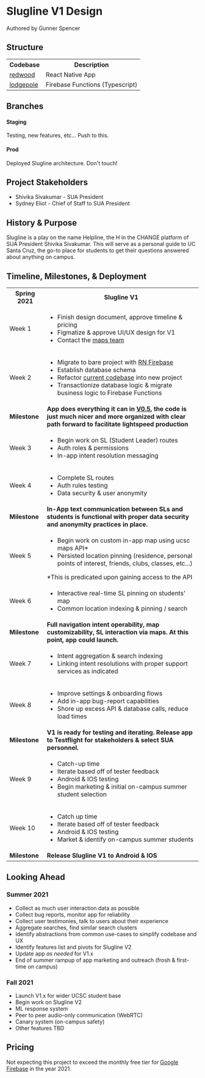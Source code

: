 # Slugline V1 Design
Authored by Gunner Spencer

## Structure

<table>
<th>Codebase</th>
<th>Description</th>
<tr>
	<td><a href="https://github.com/thegunner686/Slugline/tree/staging/redwood">redwood</a></td>
	<td>React Native App</td>
</tr>
<tr>
	<td><a href="https://github.com/thegunner686/Slugline/tree/staging/lodgepole">lodgepole</a></td>
	<td>Firebase Functions (Typescript)</td>
</tr>
</table>

## Branches

#### Staging
Testing, new features, etc... Push to this.

#### Prod
Deployed Slugline architecture. Don't touch!

## Project Stakeholders

<ul>
	<li>
	Shivika Sivakumar - SUA President
	</li>
	<li>
	Sydney Eliot - Chief of Staff to SUA President
	</li>
</ul>


## History & Purpose

Slugline is a play on the name Helpline, the H in the CHANGE platform of SUA President Shivika Sivakumar. This will serve as a personal guide to UC Santa Cruz, the go-to place for students to get their questions answered about anything on campus. 

## Timeline, Milestones, & Deployment

<table>
	<th>Spring 2021</th>
	<th>Slugline V1</th>
	<tr>
		<td>Week 1</td>
		<td>
			<ul>
				<li>Finish design document, approve timeline & pricing</li>
				<li>Figmatize & approve UI/UX design for V1</li>
				<li>Contact the <a href="https://maps.ucsc.edu">maps team</a> </li>
			</ul>
		</td>
	</tr>
	<tr>
		<td>Week 2</td>
		<td>
			<ul>
				<li>Migrate to bare project with <a href="https://rnfirebase.io/">RN Firebase</a></li>
				<li>Establish database schema</li>
				<li>Refactor <a href="https://github.com/thegunner686/UCSCHelpline">current codebase</a> into new project</li>
				<li>Transactionize database logic & migrate business logic to Firebase Functions</li>
			</ul>
		</td>
	</tr>
	<tr>
		<td><b>Milestone</b></td>
		<td><b>App does everything it can in <a href="https://github.com/thegunner686/UCSCHelpline">V0.5</a>, the code is just much nicer and more organized with clear path forward to facilitate lightspeed production</b></td>
	</tr>
	<tr>
		<td>Week 3</td>
		<td>
			<ul>
				<li>Begin work on SL (Student Leader) routes</li>
				<li>Auth roles & permissions</li>
				<li>In-app intent resolution messaging</li>
			</ul>
		</td>
	</tr>
	<tr>
		<td>Week 4</td>
		<td>
			<ul>
				<li>Complete SL routes</li>
				<li>Auth rules testing</li>
				<li>Data security & user anonymity</li>
			</ul>
		</td>
	</tr>
	<tr>
		<td><b>Milestone</b></td>
		<td>
			<b>
				In-App text communication between SLs and students is functional with proper data security and anonymity practices in place.
			</b>
		</td> 
	</tr>
	<tr>
		<td>Week 5</td>
		<td>
			<ul>
				<li>Begin work on custom in-app map using ucsc maps API*</li>
				<li>Persisted location pinning (residence, personal points of interest, friends, clubs, classes, etc...)</li>
			</ul>
			*This is predicated upon gaining access to the API
		</td>
	</tr>
	<tr>
		<td>Week 6</td>
		<td>
			<ul>
				<li>Interactive real-time SL pinning on students' map</li>
				<li>Common location indexing & pinning / search</li>
			</ul>
		</td>
	</tr>
	<tr>
		<td><b>Milestone</b></td>
		<td>
			<b>
				Full navigation intent operability, map customizability, SL interaction via maps. At this point, app could launch.
			</b>
		</td>
	</tr>
	<tr>
		<td>Week 7</td>
		<td>
			<ul>
				<li>Intent aggregation & search indexing</li>
				<li>Linking intent resolutions with proper support services as indicated</li>
			</ul>
		</td>
	</tr>
	<tr>
		<td>Week 8</td>
		<td>
			<ul>
				<li>Improve settings & onboarding flows</li>
				<li>Add in-app bug-report capabilities</li>
				<li>Shore up excess API & database calls, reduce load times</li>
			</ul>
		</td>
	</tr>
	<tr>
		<td><b>Milestone</b></td>
		<td><b>
			V1 is ready for testing and iterating. Release app to Testflight for stakeholders & select SUA personnel.
		</b></td>
	</tr>
	<tr>
		<td>Week 9</td>
		<td>
			<ul>
				<li>Catch-up time</li>
				<li>Iterate based off of tester feedback</li>
				<li>Android & IOS testing</li>
				<li>Begin marketing & initial on-campus summer student selection</li>
			</ul>
		</td>
	</tr>
	<tr>
		<td>Week 10</td>
		<td>
			<ul>
				<li>Catch up time</li>
				<li>Iterate based off of tester feedback</li>
				<li>Android & IOS testing</li>
				<li>Market & identify on-campus summer students</li>
			</ul>
		</td>
	</tr>
	<tr>
		<td><b>Milestone</b></td>
		<td><b>Release Slugline V1 to Android & IOS</b></td>
	</tr>
</table>

## Looking Ahead

### Summer 2021
- Collect as much user interaction data as possible
- Collect bug reports, monitor app for reliability
- Collect user testimonies, talk to users about their experience
- Aggregate searches, find similar search clusters
- Identify abstractions from common use-cases to simplify codebase and UX
- Identify features list and pivots for Slugline V2
- Update app *as needed* for V1.x
- End of summer rampup of app marketing and outreach (frosh & first-time on campus)


### Fall 2021
- Launch V1.x for wider UCSC student base
- Begin work on Slugline V2
- ML response system
- Peer to peer audio-only communication (WebRTC)
- Canary system (on-campus safety)
- Other features TBD


## Pricing
Not expecting this project to exceed the monthly free tier for [Google Firebase](https://firebase.google.com/pricing#blaze-calculator) in the year 2021.

